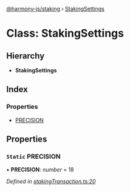 [@harmony-js/staking](../globals.md) › [StakingSettings](stakingsettings.md)

# Class: StakingSettings

## Hierarchy

* **StakingSettings**

## Index

### Properties

* [PRECISION](stakingsettings.md#static-precision)

## Properties

### `Static` PRECISION

▪ **PRECISION**: *number* = 18

*Defined in [stakingTransaction.ts:20](https://github.com/FireStack-Lab/Harmony-sdk-core/blob/bb13a3b/packages/harmony-staking/src/stakingTransaction.ts#L20)*
